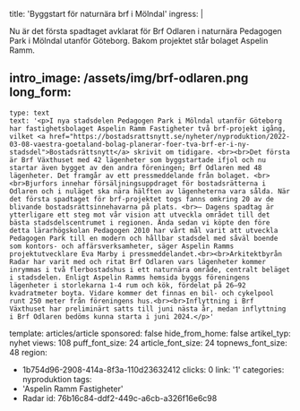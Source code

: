 title: 'Byggstart för naturnära brf i Mölndal'
ingress: |
  <p>Nu är det första spadtaget avklarat för Brf Odlaren i naturnära Pedagogen Park i Mölndal utanför Göteborg. Bakom projektet står bolaget Aspelin Ramm.
  </p>
  
intro_image: /assets/img/brf-odlaren.png
long_form:
  -
    type: text
    text: '<p>I nya stadsdelen Pedagogen Park i Mölndal utanför Göteborg har fastighetsbolaget Aspelin Ramm Fastigheter två brf-projekt igång, vilket <a href="https://bostadsrattsnytt.se/nyheter/nyproduktion/2022-03-08-vaestra-goetaland-bolag-planerar-foer-tva-brf-er-i-ny-stadsdel">Bostadsrättsnytt</a> skrivit om tidigare. <br><br>Det första är Brf Växthuset med 42 lägenheter som byggstartade ifjol och nu startar även bygget av den andra föreningen; Brf Odlaren med 48 lägenheter. Det framgår av ett pressmeddelande från bolaget. <br><br>Bjurfors innehar försäljningsuppdraget för bostadsrätterna i Odlaren och i nuläget ska nära hälften av lägenheterna vara sålda. När det första spadtaget för brf-projektet togs fanns omkring 20 av de blivande bostadsrättsinnehavarna på plats. <br>– Dagens spadtag är ytterligare ett steg mot vår vision att utveckla området till det bästa stadsdelscentrumet i regionen. Ända sedan vi köpte den före detta lärarhögskolan Pedagogen 2010 har vårt mål varit att utveckla Pedagogen Park till en modern och hållbar stadsdel med såväl boende som kontors- och affärsverksamheter, säger Aspelin Ramms projektutvecklare Eva Marby i pressmeddelandet.<br><br>Arkitektbyrån Radar har varit med och ritat Brf Odlaren vars lägenheter kommer inrymmas i två flerbostadshus i ett naturnära område, centralt beläget i stadsdelen. Enligt Aspelin Ramms hemsida byggs föreningens lägenheter i storlekarna 1-4 rum och kök, fördelat på 26–92 kvadratmeter boyta. Vidare kommer det finnas en bil- och cykelpool runt 250 meter från föreningens hus.<br><br>Inflyttning i Brf Växthuset har preliminärt satts till juni nästa år, medan inflyttning i Brf Odlaren bedöms kunna starta i juni 2024.</p>'
template: articles/article
sponsored: false
hide_from_home: false
artikel_typ: nyhet
views: 108
puff_font_size: 24
article_font_size: 24
topnews_font_size: 48
region:
  - 1b754d96-2908-414a-8f3a-110d23632412
clicks: 0
link: '1'
categories: nyproduktion
tags:
  - 'Aspelin Ramm Fastigheter'
  - Radar
id: 76b16c84-ddf2-449c-a6cb-a326f16e6c98

